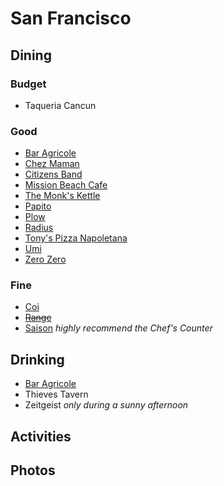 # San Francisco

## Dining

### Budget

* Taqueria Cancun

### Good

* [Bar Agricole](http://www.baragricole.com)
* [Chez Maman](http://chezmamansf.com)
* [Citizens Band](http://citizensbandsf.com)
* [Mission Beach Cafe](http://www.missionbeachcafesf.com)
* [The Monk's Kettle](http://monkskettle.com)
* [Papito](http://papitosf.com)
* [Plow](http://eatatplow.com)
* [Radius](http://radiussf.com)
* [Tony's Pizza Napoletana](http://www.tonyspizzanapoletana.com)
* [Umi](http://umisf.com)
* [Zero Zero](http://zerozerosf.com)

### Fine

* [Coi](http://coirestaurant.com)
* ~~[Range](http://www.rangesf.com)~~
* [Saison](http://www.saisonsf.com) _highly recommend the Chef's Counter_

## Drinking

* [Bar Agricole](http://www.baragricole.com)
* Thieves Tavern
* Zeitgeist _only during a sunny afternoon_

## Activities

## Photos
